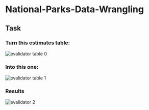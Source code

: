 # National-Parks-Data-Wrangling



## Task 


### Turn this estimates table:

![evalidator table 0](https://github.com/adarshkhub/National-Parks-Data-Wrangling/assets/67844710/7f4a714b-f11d-426c-b6a4-97fa5e727cc9)



### Into this one:

![evalidator table 1](https://github.com/adarshkhub/National-Parks-Data-Wrangling/assets/67844710/7097f53c-df0f-4bbc-9323-ca032df88612)


### Results

![evalidator 2](https://github.com/adarshkhub/National-Parks-Data-Wrangling/assets/67844710/a98d4804-8cd8-4bc3-b70f-ba5c2be04f66)



